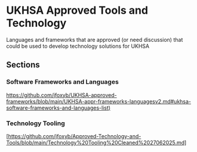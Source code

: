# UKHSA Approved Tools and Technology
Languages and frameworks that are approved (or need discussion) that could be used to develop technology solutions for UKHSA
## Sections
### Software Frameworks and Languages
[https://github.com/jfoxyb/UKHSA-approved-frameworks/blob/main/UKHSA-appr-frameworks-languagesv2.md#ukhsa-software-frameworks-and-languages-list)](https://github.com/jfoxyb/Approved-Technology-and-Tools/blob/main/uksaframeworks-languages-20260619.md)
### Technology Tooling
[https://github.com/jfoxyb/Approved-Technology-and-Tools/blob/main/Technology%20Tooling%20Cleaned%2027062025.md]
